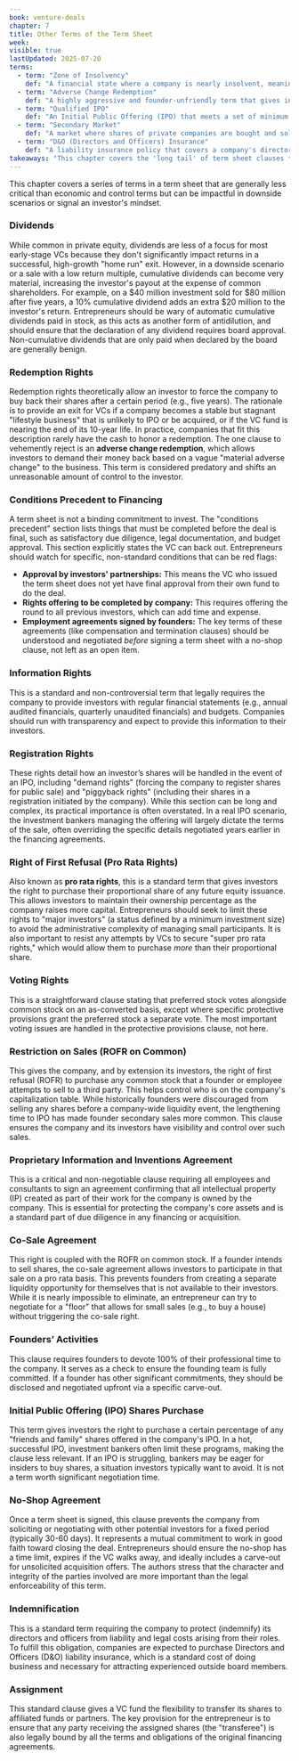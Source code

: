 ```yaml
---
book: venture-deals
chapter: 7
title: Other Terms of the Term Sheet
week: 
visible: true
lastUpdated: 2025-07-20
terms:
  - term: "Zone of Insolvency"
    def: "A financial state where a company is nearly insolvent, meaning its liabilities are greater than its assets. When a company enters this zone, the board of directors' legal duty shifts from maximizing value for shareholders to preserving assets for the benefit of its creditors."
  - term: "Adverse Change Redemption"
    def: "A highly aggressive and founder-unfriendly term that gives investors the right to demand their money back (redeem their shares) if the company experiences a 'material adverse change.' Because 'adverse change' is often vaguely defined, this gives the investor a subjective trigger to pull their investment, which is why it is considered a predatory clause."
  - term: "Qualified IPO"
    def: "An Initial Public Offering (IPO) that meets a set of minimum criteria negotiated in the financing documents, typically a minimum amount of money to be raised (e.g., $50 million) and a minimum price per share. Upon the closing of a Qualified IPO, most of the special rights held by preferred stockholders (such as liquidation preferences and anti-dilution) automatically terminate as their shares convert into common stock."
  - term: "Secondary Market"
    def: "A market where shares of private companies are bought and sold. Unlike a public stock exchange, these transactions happen between private parties (e.g., founders selling to new investors) and are subject to company approval and rights of first refusal."
  - term: "D&O (Directors and Officers) Insurance"
    def: "A liability insurance policy that covers a company's directors and officers from personal financial losses if they are sued for alleged wrongful acts while managing the company. It is considered essential for attracting and protecting outside board members."
takeaways: "This chapter covers the 'long tail' of term sheet clauses that, while less critical than economics and control, can still have significant implications. Understanding these terms is valuable for any major negotiation, as it teaches the importance of reading the fine print, recognizing standard 'boilerplate' versus potentially problematic clauses, and understanding how these terms can protect you or create obligations in different scenarios, especially when things don't go as planned."
---
```


This chapter covers a series of terms in a term sheet that are generally less critical than economic and control terms but can be impactful in downside scenarios or signal an investor's mindset.

### Dividends
While common in private equity, dividends are less of a focus for most early-stage VCs because they don't significantly impact returns in a successful, high-growth "home run" exit. However, in a downside scenario or a sale with a low return multiple, cumulative dividends can become very material, increasing the investor's payout at the expense of common shareholders. For example, on a $40 million investment sold for $80 million after five years, a 10% cumulative dividend adds an extra $20 million to the investor's return. Entrepreneurs should be wary of automatic cumulative dividends paid in stock, as this acts as another form of antidilution, and should ensure that the declaration of any dividend requires board approval. Non-cumulative dividends that are only paid when declared by the board are generally benign.

### Redemption Rights
Redemption rights theoretically allow an investor to force the company to buy back their shares after a certain period (e.g., five years). The rationale is to provide an exit for VCs if a company becomes a stable but stagnant "lifestyle business" that is unlikely to IPO or be acquired, or if the VC fund is nearing the end of its 10-year life. In practice, companies that fit this description rarely have the cash to honor a redemption. The one clause to vehemently reject is an **adverse change redemption**, which allows investors to demand their money back based on a vague "material adverse change" to the business. This term is considered predatory and shifts an unreasonable amount of control to the investor.

### Conditions Precedent to Financing
A term sheet is not a binding commitment to invest. The "conditions precedent" section lists things that must be completed before the deal is final, such as satisfactory due diligence, legal documentation, and budget approval. This section explicitly states the VC can back out. Entrepreneurs should watch for specific, non-standard conditions that can be red flags:
* **Approval by investors' partnerships:** This means the VC who issued the term sheet does not yet have final approval from their own fund to do the deal.
* **Rights offering to be completed by company:** This requires offering the round to all previous investors, which can add time and expense.
* **Employment agreements signed by founders:** The key terms of these agreements (like compensation and termination clauses) should be understood and negotiated *before* signing a term sheet with a no-shop clause, not left as an open item.

### Information Rights
This is a standard and non-controversial term that legally requires the company to provide investors with regular financial statements (e.g., annual audited financials, quarterly unaudited financials) and budgets. Companies should run with transparency and expect to provide this information to their investors.

### Registration Rights
These rights detail how an investor’s shares will be handled in the event of an IPO, including "demand rights" (forcing the company to register shares for public sale) and "piggyback rights" (including their shares in a registration initiated by the company). While this section can be long and complex, its practical importance is often overstated. In a real IPO scenario, the investment bankers managing the offering will largely dictate the terms of the sale, often overriding the specific details negotiated years earlier in the financing agreements.

### Right of First Refusal (Pro Rata Rights)
Also known as **pro rata rights**, this is a standard term that gives investors the right to purchase their proportional share of any future equity issuance. This allows investors to maintain their ownership percentage as the company raises more capital. Entrepreneurs should seek to limit these rights to "major investors" (a status defined by a minimum investment size) to avoid the administrative complexity of managing small participants. It is also important to resist any attempts by VCs to secure "super pro rata rights," which would allow them to purchase *more* than their proportional share.

### Voting Rights
This is a straightforward clause stating that preferred stock votes alongside common stock on an as-converted basis, except where specific protective provisions grant the preferred stock a separate vote. The most important voting issues are handled in the protective provisions clause, not here.

### Restriction on Sales (ROFR on Common)
This gives the company, and by extension its investors, the right of first refusal (ROFR) to purchase any common stock that a founder or employee attempts to sell to a third party. This helps control who is on the company's capitalization table. While historically founders were discouraged from selling any shares before a company-wide liquidity event, the lengthening time to IPO has made founder secondary sales more common. This clause ensures the company and its investors have visibility and control over such sales.

### Proprietary Information and Inventions Agreement
This is a critical and non-negotiable clause requiring all employees and consultants to sign an agreement confirming that all intellectual property (IP) created as part of their work for the company is owned by the company. This is essential for protecting the company's core assets and is a standard part of due diligence in any financing or acquisition.

### Co-Sale Agreement
This right is coupled with the ROFR on common stock. If a founder intends to sell shares, the co-sale agreement allows investors to participate in that sale on a pro rata basis. This prevents founders from creating a separate liquidity opportunity for themselves that is not available to their investors. While it is nearly impossible to eliminate, an entrepreneur can try to negotiate for a "floor" that allows for small sales (e.g., to buy a house) without triggering the co-sale right.

### Founders’ Activities
This clause requires founders to devote 100% of their professional time to the company. It serves as a check to ensure the founding team is fully committed. If a founder has other significant commitments, they should be disclosed and negotiated upfront via a specific carve-out.

### Initial Public Offering (IPO) Shares Purchase
This term gives investors the right to purchase a certain percentage of any "friends and family" shares offered in the company's IPO. In a hot, successful IPO, investment bankers often limit these programs, making the clause less relevant. If an IPO is struggling, bankers may be eager for insiders to buy shares, a situation investors typically want to avoid. It is not a term worth significant negotiation time.

### No-Shop Agreement
Once a term sheet is signed, this clause prevents the company from soliciting or negotiating with other potential investors for a fixed period (typically 30-60 days). It represents a mutual commitment to work in good faith toward closing the deal. Entrepreneurs should ensure the no-shop has a time limit, expires if the VC walks away, and ideally includes a carve-out for unsolicited acquisition offers. The authors stress that the character and integrity of the parties involved are more important than the legal enforceability of this term.

### Indemnification
This is a standard term requiring the company to protect (indemnify) its directors and officers from liability and legal costs arising from their roles. To fulfill this obligation, companies are expected to purchase Directors and Officers (D&O) liability insurance, which is a standard cost of doing business and necessary for attracting experienced outside board members.

### Assignment
This standard clause gives a VC fund the flexibility to transfer its shares to affiliated funds or partners. The key provision for the entrepreneur is to ensure that any party receiving the assigned shares (the "transferee") is also legally bound by all the terms and obligations of the original financing agreements.